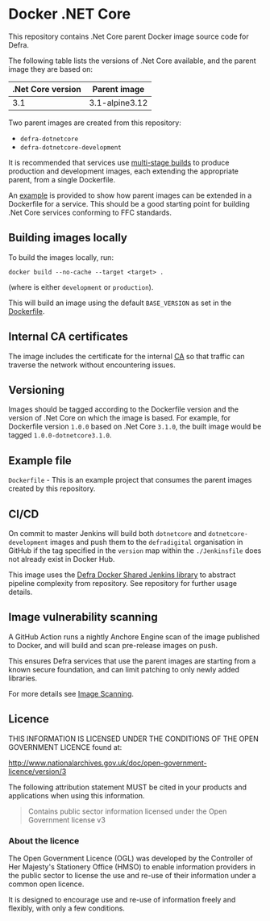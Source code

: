 # Docker .NET Core

This repository contains .Net Core parent Docker image source code for Defra.

The following table lists the versions of .Net Core available, and the parent image they are based on:

| .Net Core version  | Parent image   |
| ------------------ | -------------- |
| 3.1                | 3.1-alpine3.12 |

Two parent images are created from this repository:

- `defra-dotnetcore`
- `defra-dotnetcore-development`

It is recommended that services use [multi-stage builds](https://docs.docker.com/develop/develop-images/multistage-build) to produce production and development images, each extending the appropriate parent, from a single Dockerfile.

An [example](./example) is provided to show how parent images can be extended in a Dockerfile for a service. This should be a good starting point for building .Net Core services conforming to FFC standards.

## Building images locally

To build the images locally, run:
```
docker build --no-cache --target <target> .
```
(where <target> is either `development` or `production`).

This will build an image using the default `BASE_VERSION` as set in the [Dockerfile](Dockerfile).

## Internal CA certificates

The image includes the certificate for the internal [CA](https://en.wikipedia.org/wiki/Certificate_authority) so that traffic can traverse the network without encountering issues.

## Versioning

Images should be tagged according to the Dockerfile version and the version of .Net Core on which the image is based. For example, for Dockerfile version `1.0.0` based on .Net Core `3.1.0`, the built image would be tagged `1.0.0-dotnetcore3.1.0`.

## Example file

`Dockerfile` - This is an example project that consumes the parent images created by this repository.

## CI/CD

On commit to master Jenkins will build both `dotnetcore` and `dotnetcore-development` images and push them to the `defradigital` organisation in GitHub if the tag specified in the `version` map within the `./Jenkinsfile` does not already exist in Docker Hub.

This image uses the [Defra Docker Shared Jenkins library](https://github.com/DEFRA/defra-docker-jenkins) to abstract pipeline complexity from repository.  See repository for further usage details.

## Image vulnerability scanning

A GitHub Action runs a nightly Anchore Engine scan of the image published to Docker, and will build and scan pre-release images on push. 

This ensures Defra services that use the parent images are starting from a known secure foundation, and can limit patching to only newly added libraries.

 For more details see [Image Scanning](IMAGE_SCANNING.md).

## Licence

THIS INFORMATION IS LICENSED UNDER THE CONDITIONS OF THE OPEN GOVERNMENT LICENCE found at:

<http://www.nationalarchives.gov.uk/doc/open-government-licence/version/3>

The following attribution statement MUST be cited in your products and applications when using this information.

> Contains public sector information licensed under the Open Government license v3

### About the licence

The Open Government Licence (OGL) was developed by the Controller of Her Majesty's Stationery Office (HMSO) to enable information providers in the public sector to license the use and re-use of their information under a common open licence.

It is designed to encourage use and re-use of information freely and flexibly, with only a few conditions.
